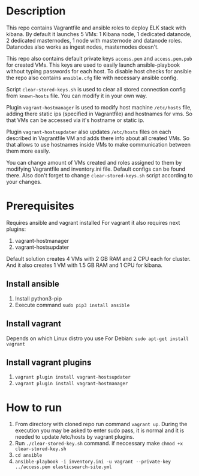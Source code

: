 # Description
This repo contains Vagrantfile and ansible roles to deploy ELK stack with kibana.
By default it launches 5 VMs: 1 Kibana node, 1 dedicated datanode, 2 dedicated masternodes, 1 node with masternode and datanode roles.
Datanodes also works as ingest nodes, masternodes doesn't.

This repo also contains default private keys `access.pem` and `access.pem.pub` for created VMs. This keys are used to easily launch ansible-playbook without typing passwords for each host. To disable host checks for ansible the repo also contains `ansible.cfg` file with necessary ansible config.

Script `clear-stored-keys.sh` is used to clear all stored connection config from `known-hosts` file. You can modify it in your own way.

Plugin `vagrant-hostmanager` is used to modify host machine `/etc/hosts` file, adding there static ips (specified in Vagrantfile) and hostnames for vms. So that VMs can be accessed via it's hostname or static ip.

Plugin `vagrant-hostsupdater` also updates `/etc/hosts` files on each described in Vagrantfile VM and adds there info about all created VMs. So that allows to use hostnames inside VMs to make communication between them more easily.

You can change amount of VMs created and roles assigned to them by modifying Vagrantfile and inventory.ini file. Default configs can be found there. Also don't forget to change `clear-stored-keys.sh` script according to your changes.

# Prerequisites
Requires ansible and vagrant installed
For vagrant it also requires next plugins:
1. vagrant-hostmanager
2. vagrant-hostsupdater

Default solution creates 4 VMs with 2 GB RAM and 2 CPU each for cluster. And it also creates 1 VM with 1.5 GB RAM and 1 CPU for kibana.

## Install ansible
1. Install python3-pip
2. Execute command `sudo pip3 install ansible`

## Install vagrant
Depends on which Linux distro you use
For Debian: `sudo apt-get install vagrant`

## Install vagrant plugins
1. `vagrant plugin install vagrant-hostsupdater`
2. `vagrant plugin install vagrant-hostmanager`

# How to run
1. From directory with cloned repo run command `vagrant up`. During the execution you may be asked to enter sudo pass, it is normal and it is needed to update /etc/hosts by vagrant plugins.
2. Run `./clear-stored-key.sh` command. if neccessary make `chmod +x clear-stored-key.sh`
3. `cd ansible`
4. `ansible-playbook -i inventory.ini -u vagrant --private-key ../access.pem elasticsearch-site.yml`
 

